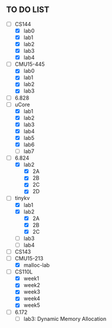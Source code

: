 ## TO DO LIST
- [ ] CS144
  - [x] lab0
  - [x] lab1
  - [x] lab2
  - [x] lab3
  - [x] lab4
- [ ] CMU15-445
  - [x] lab0
  - [x] lab1
  - [x] lab2
  - [x] lab3
- [ ] 6.828
- [ ] uCore
  - [x] lab1
  - [x] lab2
  - [x] lab3
  - [x] lab4
  - [x] lab5
  - [x] lab6
  - [ ] lab7
- [ ] 6.824
  - [x] lab2
    - [x] 2A
    - [x] 2B
    - [x] 2C
    - [x] 2D
- [ ] tinykv
  - [x] lab1
  - [x] lab2
    - [x] 2A
    - [x] 2B
    - [x] 2C
  - [ ] lab3
  - [ ] lab4
- [ ] CS143
- [ ] CMU15-213
  - [x] malloc-lab
- [ ] CS110L
  - [x] week1
  - [x] week2 
  - [x] week3
  - [x] week4
  - [x] week5
- [ ] 6.172
  - [ ] lab3: Dynamic Memory Allocation
